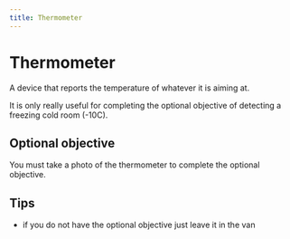 ```yaml
---
title: Thermometer
---
```


# Thermometer

A device that reports the temperature of whatever it is aiming at.

It is only really useful for completing the optional objective of detecting a freezing cold room (-10C).

## Optional objective

You must take a photo of the thermometer to complete the optional objective.

## Tips

- if you do not have the optional objective just leave it in the van
